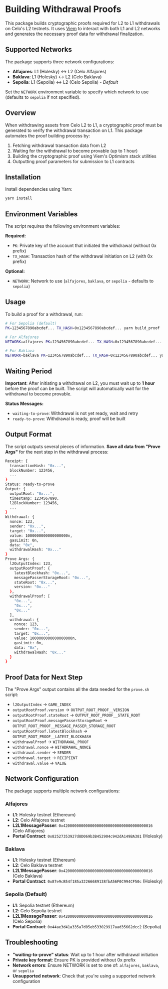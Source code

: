 # Building Withdrawal Proofs

This package builds cryptographic proofs required for L2 to L1 withdrawals on Celo's L2 testnets. It uses [Viem](https://viem.sh/) to interact with both L1 and L2 networks and generates the necessary proof data for withdrawal finalization.

## Supported Networks

The package supports three network configurations:

- **Alfajores**: L1 (Holesky) ↔ L2 (Celo Alfajores)
- **Baklava**: L1 (Holesky) ↔ L2 (Celo Baklava)  
- **Sepolia**: L1 (Sepolia) ↔ L2 (Celo Sepolia) - *Default*

Set the `NETWORK` environment variable to specify which network to use (defaults to `sepolia` if not specified).

## Overview

When withdrawing assets from Celo L2 to L1, a cryptographic proof must be generated to verify the withdrawal transaction on L1. This package automates the proof building process by:

1. Fetching withdrawal transaction data from L2
2. Waiting for the withdrawal to become provable (up to 1 hour)
3. Building the cryptographic proof using Viem's Optimism stack utilities
4. Outputting proof parameters for submission to L1 contracts

## Installation

Install dependencies using Yarn:

```sh
yarn install
```

## Environment Variables

The script requires the following environment variables:

**Required:**
- `PK`: Private key of the account that initiated the withdrawal (without 0x prefix)
- `TX_HASH`: Transaction hash of the withdrawal initiation on L2 (with 0x prefix)

**Optional:**
- `NETWORK`: Network to use (`alfajores`, `baklava`, or `sepolia` - defaults to `sepolia`)


## Usage

To build a proof for a withdrawal, run:

```sh
# For Sepolia (default)
PK=1234567890abcdef... TX_HASH=0x1234567890abcdef... yarn build_proof

# For Alfajores
NETWORK=alfajores PK=1234567890abcdef... TX_HASH=0x1234567890abcdef... yarn build_proof

# For Baklava
NETWORK=baklava PK=1234567890abcdef... TX_HASH=0x1234567890abcdef... yarn build_proof
```

## Waiting Period

**Important**: After initiating a withdrawal on L2, you must wait up to **1 hour** before the proof can be built. The script will automatically wait for the withdrawal to become provable.

**Status Messages:**
- `waiting-to-prove`: Withdrawal is not yet ready, wait and retry
- `ready-to-prove`: Withdrawal is ready, proof will be built

## Output Format

The script outputs several pieces of information. **Save all data from "Prove Args"** for the next step in the withdrawal process:

```sh
Receipt: {
  transactionHash: "0x...",
  blockNumber: 123456,
  ...
}
Status: ready-to-prove
Output: {
  outputRoot: "0x...",
  timestamp: 1234567890,
  l2BlockNumber: 123456,
  ...
}
Withdrawal: {
  nonce: 123,
  sender: "0x...",
  target: "0x...",
  value: 1000000000000000000n,
  gasLimit: 0n,
  data: "0x",
  withdrawalHash: "0x..."
}
Prove Args: {
  l2OutputIndex: 123,
  outputRootProof: {
    latestBlockhash: "0x...",
    messagePasserStorageRoot: "0x...",
    stateRoot: "0x...",
    version: "0x..."
  },
  withdrawalProof: [
    "0x...",
    "0x...",
    "0x..."
  ],
  withdrawal: {
    nonce: 123,
    sender: "0x...",
    target: "0x...",
    value: 1000000000000000000n,
    gasLimit: 0n,
    data: "0x",
    withdrawalHash: "0x..."
  }
}
```

## Proof Data for Next Step

The "Prove Args" output contains all the data needed for the `prove.sh` script:

- `l2OutputIndex` → `GAME_INDEX`
- `outputRootProof.version` → `OUTPUT_ROOT_PROOF__VERSION`
- `outputRootProof.stateRoot` → `OUTPUT_ROOT_PROOF__STATE_ROOT`
- `outputRootProof.messagePasserStorageRoot` → `OUTPUT_ROOT_PROOF__MESSAGE_PASSER_STORAGE_ROOT`
- `outputRootProof.latestBlockhash` → `OUTPUT_ROOT_PROOF__LATEST_BLOCKHASH`
- `withdrawalProof` → `WITHDRAWAL_PROOF`
- `withdrawal.nonce` → `WITHDRAWAL_NONCE`
- `withdrawal.sender` → `SENDER`
- `withdrawal.target` → `RECIPIENT`
- `withdrawal.value` → `VALUE`

## Network Configuration

The package supports multiple network configurations:

### Alfajores
- **L1**: Holesky testnet (Ethereum)
- **L2**: Celo Alfajores testnet
- **L2L1MessagePasser**: `0x4200000000000000000000000000000000000016` (Celo Alfajores)
- **Portal Contract**: `0x82527353927d8D069b3B452904c942dA149BA381` (Holesky)

### Baklava
- **L1**: Holesky testnet (Ethereum)
- **L2**: Celo Baklava testnet
- **L2L1MessagePasser**: `0x4200000000000000000000000000000000000016` (Celo Baklava)
- **Portal Contract**: `0x87e9cB54f185a32266689138fbA56F0C994CF50c` (Holesky)

### Sepolia (Default)
- **L1**: Sepolia testnet (Ethereum)
- **L2**: Celo Sepolia testnet
- **L2L1MessagePasser**: `0x4200000000000000000000000000000000000016` (Celo Sepolia)
- **Portal Contract**: `0x44ae3d41a335a7d05eb533029917aad35662dcc2` (Sepolia)

## Troubleshooting

- **"waiting-to-prove" status**: Wait up to 1 hour after withdrawal initiation
- **Private key format**: Ensure PK is provided without 0x prefix
- **Network errors**: Ensure NETWORK is set to one of: `alfajores`, `baklava`, or `sepolia`
- **Unsupported network**: Check that you're using a supported network configuration
